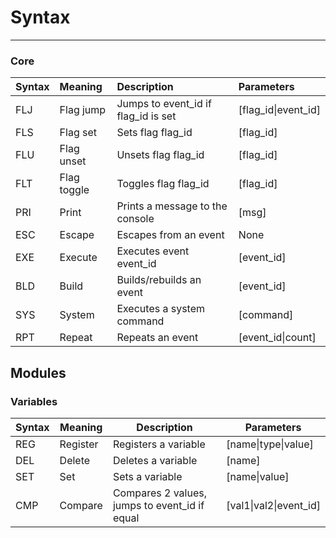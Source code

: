 # Syntax
-----
### Core
| Syntax | Meaning     | Description                         | Parameters          |
|:-------|:------------|:------------------------------------|:--------------------|
| FLJ    | Flag jump   | Jumps to event_id if flag_id is set | [flag_id\|event_id] |
| FLS    | Flag set    | Sets flag flag_id                   | [flag_id]           |
| FLU    | Flag unset  | Unsets flag flag_id                 | [flag_id]           |
| FLT    | Flag toggle | Toggles flag flag_id                | [flag_id]           |
| PRI    | Print       | Prints a message to the console     | [msg]               |
| ESC    | Escape      | Escapes from an event               | None                |
| EXE    | Execute     | Executes event event_id             | [event_id]          |
| BLD    | Build       | Builds/rebuilds an event            | [event_id]          |
| SYS    | System      | Executes a system command           | [command]           |
| RPT    | Repeat      | Repeats an event                    | [event_id\|count]   |

## Modules

### Variables
|Syntax|Meaning|Description|Parameters|
| --- | --- | --- | --- |
| REG | Register | Registers a variable | [name\|type\|value] |
| DEL | Delete | Deletes a variable | [name] |
| SET | Set | Sets a variable | [name\|value] |
| CMP | Compare | Compares 2 values, jumps to event_id if equal | [val1\|val2\|event_id] |
